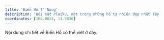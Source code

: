 ```yaml
---
title: 'Biển Hồ T''Nưng'
description: 'Đôi mắt Pleiku, một trong những hồ tự nhiên đẹp nhất Tây Nguyên.'
coordinates: [108.0024, 13.9836]
---
```


Nội dung chi tiết về Biển Hồ có thể viết ở đây.
